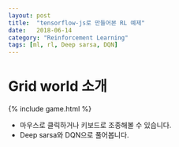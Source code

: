 ```yaml
---
layout: post
title:  "tensorflow-js로 만들어본 RL 예제"
date:   2018-06-14
category: "Reinforcement Learning"
tags: [ml, rl, Deep sarsa, DQN]
---
```


# Grid world 소개
{% include game.html %}

* 마우스로 클릭하거나 키보드로 조종해볼 수 있습니다.
* Deep sarsa와 DQN으로 풀어봅니다.